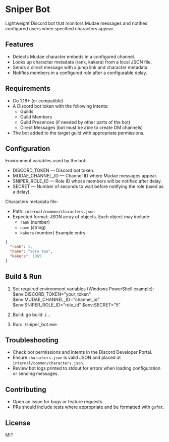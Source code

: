 # Sniper Bot

Lightweight Discord bot that monitors Mudae messages and notifies configured users when specified characters appear.

## Features

- Detects Mudae character embeds in a configured channel.
- Looks up character metadata (rank, kakera) from a local JSON file.
- Sends a direct message with a jump link and character metadata.
- Notifies members in a configured role after a configurable delay.

## Requirements

- Go 1.18+ (or compatible)
- A Discord bot token with the following intents:
  - Guilds
  - Guild Members
  - Guild Presences (if needed by other parts of the bot)
  - Direct Messages (bot must be able to create DM channels)
- The bot added to the target guild with appropriate permissions.

## Configuration

Environment variables used by the bot:

- DISCORD_TOKEN — Discord bot token.
- MUDAE_CHANNEL_ID — Channel ID where Mudae messages appear.
- SNIPER_ROLE_ID — Role ID whose members will be notified after delay.
- SECRET — Number of seconds to wait before notifying the role (used as a delay).

Characters metadata file:

- Path: `internal/common/characters.json`
- Expected format: JSON array of objects. Each object may include:
  - `rank` (number)
  - `name` (string)
  - `kakera` (number)
    Example entry:

```json
{
  "rank": 1,
  "name": "zero two",
  "kakera": 1065
}
```

## Build & Run

1. Set required environment variables (Windows PowerShell example):
   $env:DISCORD_TOKEN="your_token"
   $env:MUDAE_CHANNEL_ID="channel_id"
   $env:SNIPER_ROLE_ID="role_id"
   $env:SECRET="5"

2. Build:
   go build ./...

3. Run:
   ./sniper_bot.exe

## Troubleshooting

- Check bot permissions and intents in the Discord Developer Portal.
- Ensure `characters.json` is valid JSON and placed at `internal/common/characters.json`.
- Review bot logs printed to stdout for errors when loading configuration or sending messages.

## Contributing

- Open an issue for bugs or feature requests.
- PRs should include tests where appropriate and be formatted with `gofmt`.

## License

MIT

